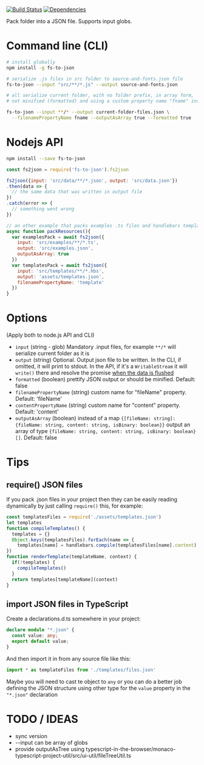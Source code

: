 [![Build Status](https://travis-ci.org/cancerberoSgx/fs-to-json.png?branch=master)](https://travis-ci.org/cancerberoSgx/fs-to-json)
[![Dependencies](https://david-dm.org/cancerberosgx/fs-to-json.svg)](https://david-dm.org/cancerberosgx/fs-to-json)



Pack folder into a JSON file. Supports input globs.

# Command line (CLI)

```sh
# install globally
npm install -g fs-to-json

# serialize .js files in src folder to source-and-fonts.json file
fs-to-json --input "src/**/*.js" --output source-and-fonts.json

# all serialize current folder, with no folder prefix, in array form,
# not minified (formatted) and using a custom property name "fname" instead of "fileName"

fs-to-json --input **/* --output current-folder-files.json \
  --filenamePropertyName fname --outputAsArray true --formatted true
```

# Nodejs API

```sh
npm install --save fs-to-json
```

```javascript
const fs2json = require('fs-to-json').fs2json

fs2json({input: 'src/data/**/*.json', output: 'src/data.json'})
.then(data => {
  // the same data that was written in output file
})
.catch(error => {
  // something went wrong
})

// an other example that packs examples .ts files and handlebars templates so these files can be read at runtime
async function packResources(){
  var examplesPack = await fs2json({
    input: 'src/examples/**/*.ts', 
    output: 'src/examples.json', 
    outputAsArray: true
  })
  var templatesPack = await fs2json({
    input: 'src/templates/**/*.hbs', 
    output: 'assets/templates.json',
    filenamePropertyName: 'template'
  })
}
```

# Options

(Apply both to node.js API and CLI)

 * `input` (string - glob) Mandatory .input files, for example `**/*` will serialize current folder as it is
 * `output` (string) Optional. Output json file to be written. In the CLI, if omitted, it will print to stdout. In the API, if it's a `WritableStream` it will `write()` there and resolve the promise [when the data is flushed](https://nodejs.org/api/stream.html#stream_writable_write_chunk_encoding_callback)
 * `formatted` (boolean) prettify JSON output or should be minified. Default: false
 * `filenamePropertyName` (string) custom name for "fileName" property. Default: 'fileName'
 * `contentPropertyName` (string) custom name for "content" property. Default: 'content'
 * `outputAsArray` (boolean) instead of a map `{[fileName: string]: {fileName: string, content: string, isBinary: boolean}}` output an array of type `{fileName: string, content: string, isBinary: boolean}[]`. Default: false



# Tips

## require() JSON files 

If you pack .json files in your project then they can be easily reading dynamically by just calling `require()` this, for example:

```js
const templatesFiles = require('./assets/templates.json')
let templates
function compileTemplates() {
  templates = {}
  Object.keys(templatesFiles).forEach(name => {
    templates[name] = handlebars.compile(templatesFiles[name].content)
})
function renderTemplate(templateName, context) {
  if(!templates) {
    compileTemplates()
  }
  return templates[templateName](context)
}
```

## import JSON files in TypeScript

Create a declarations.d.ts somewhere in your project: 

```typescript
declare module "*.json" {
  const value: any;
  export default value;
}
```

And then import it in from any source file like this:

```typescript
import * as templateFiles from './templates/files.json'
```

Maybe you will need to cast te object to `any` or you can do a better job defining the JSON structure using other type for the `value` property in the `"*.json"`  declaration 


# TODO / IDEAS

 * sync version
 * --input can be array of globs 
 * provide outputAsTree using  typescript-in-the-browser/monaco-typescript-project-util/src/ui-util/fileTreeUtil.ts